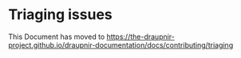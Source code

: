# Triaging issues

This Document has moved to https://the-draupnir-project.github.io/draupnir-documentation/docs/contributing/triaging
